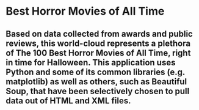 # Best Horror Movies of All Time

## Based on data collected from awards and public reviews, this world-cloud represents a plethora of The 100 Best Horror Movies of All Time, right in time for Halloween. This application uses Python and some of its common libraries (e.g. matplotlib) as well as others, such as Beautiful Soup, that have been selectively chosen to pull data out of HTML and XML files. 